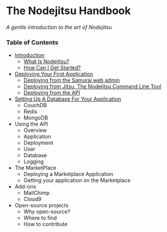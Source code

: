 # The Nodejitsu Handbook

*A gentle introduction to the art of Nodejitsu*

### Table of Contents

- [Introduction]()
   - [What Is Nodejitsu?]()
   - [How Can I Get Started?]()
- [Deploying Your First Application](2_Deploying_Your_First_Application.md)
   - [Deploying from the Samurai web admin]()
   - [Deploying from Jitsu, The Nodejitsu Command Line Tool]()
   - [Deploying from the API]()
- [Setting Up A Database For Your Application](3_Setting_Up_A_Database_For_Your_Application.md)
    - CouchDB
    - Redis
    - MongoDB
- Using the API
    - Overview
    - Application
    - Deployment
    - User
    - Database
    - Logging
- The MarketPlace
   - Deploying a Marketplace Application
   - Getting your application on the Marketplace
- Add-ons
    - MailChimp
    - Cloud9
- Open-source projects
    - Why open-source?
    - Where to find
    - How to contribute

